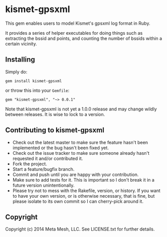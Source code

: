 kismet-gpsxml
=============

This gem enables users to model Kismet's gpsxml log format in Ruby.

It provides a series of helper executables for doing things such as extracting
the bssid and points, and counting the number of bssids within a certain
vicinity.

Installing
----------

Simply do:

    gem install kismet-gpsxml

or throw this into your `Gemfile`:

    gem "kismet-gpsxml", "~> 0.0.1"

Note that kismet-gpsxml is not yet a 1.0.0 release and may change wildly between
releases. It is wise to lock to a version.

Contributing to kismet-gpsxml
-----------------------------
 
* Check out the latest master to make sure the feature hasn't been implemented or the bug hasn't been fixed yet.
* Check out the issue tracker to make sure someone already hasn't requested it and/or contributed it.
* Fork the project.
* Start a feature/bugfix branch.
* Commit and push until you are happy with your contribution.
* Make sure to add tests for it. This is important so I don't break it in a future version unintentionally.
* Please try not to mess with the Rakefile, version, or history. If you want to have your own version, or is otherwise necessary, that is fine, but please isolate to its own commit so I can cherry-pick around it.

Copyright
---------

Copyright (c) 2014 Meta Mesh, LLC. See LICENSE.txt for further details.

